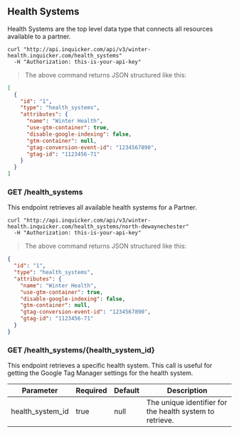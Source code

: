 ## Health Systems

Health Systems are the top level data type that connects all resources available to a partner.

```shell
curl "http://api.inquicker.com/api/v3/winter-health.inquicker.com/health_systems"
  -H "Authorization: this-is-your-api-key"
```

> The above command returns JSON structured like this:

```json
[
  {
    "id": "1",
    "type": "health_systems",
    "attributes": {
      "name": "Winter Health",
      "use-gtm-container": true,
      "disable-google-indexing": false,
      "gtm-container": null,
      "gtag-conversion-event-id": "1234567890",
      "gtag-id": "1123456-71"
    }
  }
]
```
### GET /health_systems

This endpoint retrieves all available health systems for a Partner.


```shell
curl "http://api.inquicker.com/api/v3/winter-health.inquicker.com/health_systems/north-dewaynechester"
  -H "Authorization: this-is-your-api-key"
```

> The above command returns JSON structured like this:

```json
{
  "id": "1",
  "type": "health_systems",
  "attributes": {
    "name": "Winter Health",
    "use-gtm-container": true,
    "disable-google-indexing": false,
    "gtm-container": null,
    "gtag-conversion-event-id": "1234567890",
    "gtag-id": "1123456-71"
  }
}
```

### GET /health_systems/{health_system_id}

This endpoint retrieves a specific health system. This call is useful for getting the Google Tag Manager settings for the health system.

Parameter | Required | Default | Description
--------- | -------- | ------- | -----------
health_system_id | true | null | The unique identifier for the health system to retrieve.
